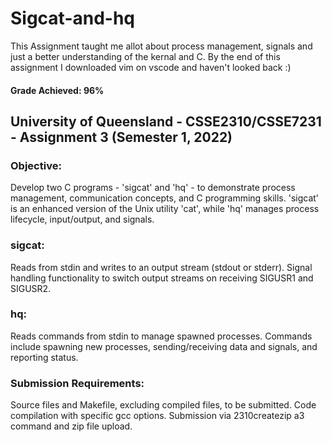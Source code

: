 # Sigcat-and-hq

This Assignment taught me allot about process management, signals and just a better understanding of the kernal and C. By the end of this assignment I downloaded vim on vscode and haven't looked back :)

#### Grade Achieved: 96%

## University of Queensland - CSSE2310/CSSE7231 - Assignment 3 (Semester 1, 2022)

### Objective:
Develop two C programs - 'sigcat' and 'hq' - to demonstrate process management, communication concepts, and C programming skills. 'sigcat' is an enhanced version of the Unix utility 'cat', while 'hq' manages process lifecycle, input/output, and signals.
### sigcat:
Reads from stdin and writes to an output stream (stdout or stderr).
Signal handling functionality to switch output streams on receiving SIGUSR1 and SIGUSR2.
### hq:
Reads commands from stdin to manage spawned processes.
Commands include spawning new processes, sending/receiving data and signals, and reporting status.

### Submission Requirements:
Source files and Makefile, excluding compiled files, to be submitted.
Code compilation with specific gcc options.
Submission via 2310createzip a3 command and zip file upload.
